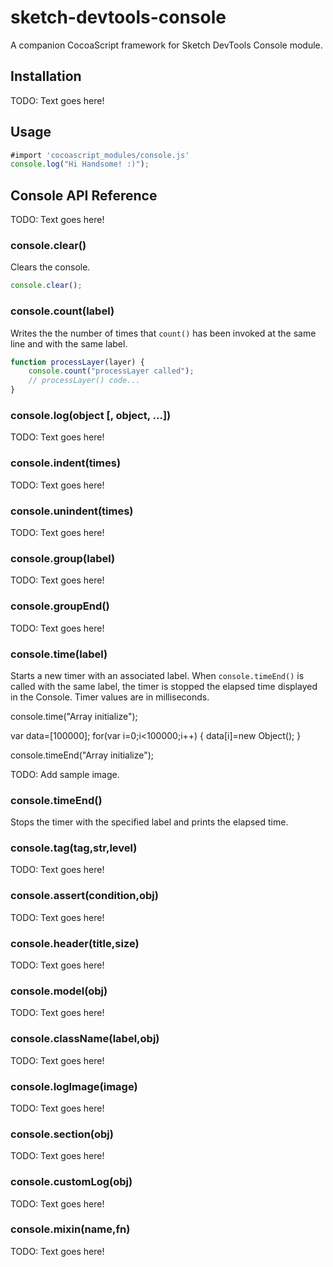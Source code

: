 sketch-devtools-console
=======================

A companion CocoaScript framework for Sketch DevTools Console module.

## Installation

TODO: Text goes here!

## Usage

```JavaScript
#import 'cocoascript_modules/console.js'
console.log("Hi Handsome! :)");
```

## Console API Reference

TODO: Text goes here!

### console.clear()

Clears the console.

```JavaScript
console.clear();
```

### console.count(label)

Writes the the number of times that `count()` has been invoked at the same line and with the same label.

```JavaScript
function processLayer(layer) {
    console.count("processLayer called");
    // processLayer() code...
}
```

### console.log(object [, object, ...])

TODO: Text goes here!

### console.indent(times)

TODO: Text goes here!

### console.unindent(times)

TODO: Text goes here!

### console.group(label)

TODO: Text goes here!

### console.groupEnd()

TODO: Text goes here!

### console.time(label)

Starts a new timer with an associated label. When `console.timeEnd()` is called with the same label, the timer is stopped the elapsed time displayed in the Console. Timer values are in milliseconds.

console.time("Array initialize");

var data=[100000];
for(var i=0;i<100000;i++) {
    data[i]=new Object();
}

console.timeEnd("Array initialize");

TODO: Add sample image.

### console.timeEnd()

Stops the timer with the specified label and prints the elapsed time.

### console.tag(tag,str,level)

TODO: Text goes here!

### console.assert(condition,obj)

TODO: Text goes here!

### console.header(title,size)

TODO: Text goes here!

### console.model(obj)

TODO: Text goes here!

### console.className(label,obj)

TODO: Text goes here!

### console.logImage(image)

TODO: Text goes here!

### console.section(obj)

TODO: Text goes here!

### console.customLog(obj)

TODO: Text goes here!

### console.mixin(name,fn)

TODO: Text goes here!